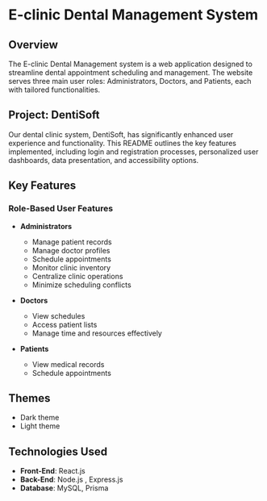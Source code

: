 # E-clinic Dental Management System

## Overview
The E-clinic Dental Management system is a web application designed to streamline dental appointment scheduling and management. The website serves three main user roles: Administrators, Doctors, and Patients, each with tailored functionalities.

## Project: DentiSoft
Our dental clinic system, DentiSoft, has significantly enhanced user experience and functionality. This README outlines the key features implemented, including login and registration processes, personalized user dashboards, data presentation, and accessibility options.

## Key Features
### Role-Based User Features
- **Administrators**
  - Manage patient records
  - Manage doctor profiles
  - Schedule appointments
  - Monitor clinic inventory
  - Centralize clinic operations
  - Minimize scheduling conflicts

- **Doctors**
  - View schedules
  - Access patient lists
  - Manage time and resources effectively

- **Patients**
  - View medical records
  - Schedule appointments

## Themes
- Dark theme
- Light theme

## Technologies Used
- **Front-End**: React.js
- **Back-End**: Node.js , Express.js
- **Database**: MySQL, Prisma
